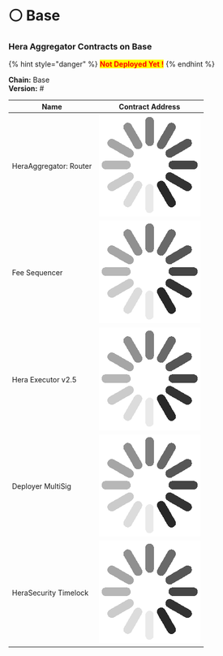 # ⚪ Base

### Hera Aggregator Contracts on Base <a href="#undefined" id="undefined"></a>

{% hint style="danger" %}
<mark style="color:red;">**Not Deployed Yet !**</mark>
{% endhint %}

**Chain:** Base\
**Version:** #

| Name                   | Contract Address                                                                                 |
| ---------------------- | ------------------------------------------------------------------------------------------------ |
| HeraAggregator: Router | <img src="../.gitbook/assets/34338d26023e5515f6cc8969aa027bca_w200.gif" alt="" data-size="line"> |
| Fee Sequencer          | <img src="../.gitbook/assets/34338d26023e5515f6cc8969aa027bca_w200.gif" alt="" data-size="line"> |
| Hera Executor v2.5     | <img src="../.gitbook/assets/34338d26023e5515f6cc8969aa027bca_w200.gif" alt="" data-size="line"> |
| Deployer MultiSig      | <img src="../.gitbook/assets/34338d26023e5515f6cc8969aa027bca_w200.gif" alt="" data-size="line"> |
| HeraSecurity Timelock  | <img src="../.gitbook/assets/34338d26023e5515f6cc8969aa027bca_w200.gif" alt="" data-size="line"> |
